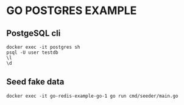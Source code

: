# GO POSTGRES EXAMPLE

## PostgeSQL cli

```
docker exec -it postgres sh
psql -U user testdb
\l
\d
```

## Seed fake data

```
docker exec -it go-redis-example-go-1 go run cmd/seeder/main.go
```
